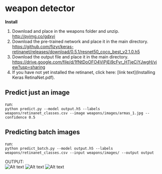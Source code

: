 # weapon detector

**Install**
1. Download and place in the weapons folder and unzip. http://pyimg.co/gdxyi
2. Download the pre-trained network and place it in the main directory. https://github.com/fizyr/keras-retinanet/releases/download/0.5.1/resnet50_coco_best_v2.1.0.h5
3. Download the output file and place it in the main directory. https://drive.google.com/file/d/1fNtDoOFO4ViPjEi9cFyr_HTjeCiYJwgH/view?usp=sharing
4. If you have not yet installed the retinanet, click here: [link text](Installing Keras RetinaNet.pdf).

## Predict just an image
run:\
```python predict.py --model output.h5 --labels weapons/retinanet_classes.csv --image weapons/images/armas_1.jpg --confidence 0.5```

## Predicting batch images
run:\
```python predict_batch.py --model output.h5 --labels weapons/retinanet_classes.csv --input weapons/images/ --output output```

OUTPUT:\
![Alt text](output/armas_1.jpg?raw=true "Title")
![Alt text](output/armas_2.jpg?raw=true "Title")
![Alt text](output/armas_3.jpg?raw=true "Title")
